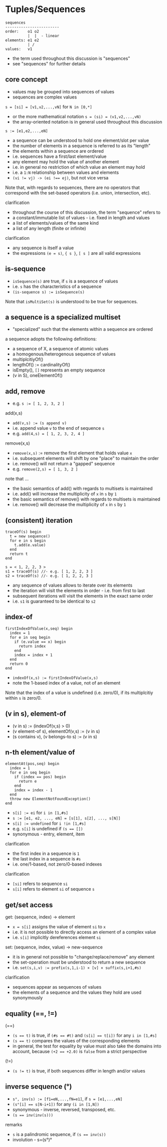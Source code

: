 
<!-- ======================================================================= -->
# Tuples/Sequences

```
sequences
------------------------
order:    o1 o2
          |  |  - linear
elements: e1 e2
          | /
values:   v1
```

* the term used throughout this discussion is "sequences"
* see "sequences" for further details

<!-- ======================================================================= -->
## core concept

* values may be grouped into sequences of values
* sequences are complex values

`s = [si] = [v1,v2,...,vN]` for `N in [0,*]`

* or the more mathematical notation `s = (si) = (v1,v2,...,vN)`
* the array-oriented notation is in general used throughout this discussion

`s := [e1,e2,...,eN]`

* a sequence can be understood to hold one element/slot per value
* the number of elements in a sequence is referred to as its "length"
* the elements within a sequence are ordered
* i.e. sequences have a first/last element/value
* any element may hold the value of another element
* i.e. in general no restriction of which value an element may hold
* i.e. a `1:N` relationship between values and elements
* `(vi != vj) -> (ei !== ej)`, but not vice versa

Note that, with regards to sequences, there are no operators that correspond
with the set-based operators (i.e. union, intersection, etc).

clarification

* throughout the course of this discussion, the term "sequence" refers to
* a constant/immutable list of values - i.e. fixed in length and values
* a list of elements/values of the same kind
* a list of any length (finite or infinite)

clarification

* any sequence is itself a value
* the expressions `(e = s)`, `{ s }`, `[ s ]` are all valid expressions

<!-- ======================================================================= -->
## is-sequence

* `isSequence(s)` are true, if `s` is a sequence of values
* i.e. `s` has the characteristics of a sequence
* `(is-sequence s) := isSequence(s)`

Note that `isMultiSet(s)` is understood to be true for sequences.

<!-- ======================================================================= -->
## a sequence is a specialized multiset

* "specialized" such that the elements within a sequence are ordered

a sequence adopts the following definitions:

* a sequence of X, a sequence of atomic values
* a homogenous/heterogenous sequence of values
* multiplcitiyOf()
* lengthOf() := cardinalityOf()
* isEmpty(), `[]` represents an empty sequence
* (v in S), oneElementOf()

<!-- ======================================================================= -->
## add, remove

* e.g. `s := [ 1, 2, 3, 2 ]`

add(x,s)

* `add(v,s) := (s append v)`
* i.e. append value `v` to the end of sequence `s`
* e.g. `add(4,s) = [ 1, 2, 3, 2, 4 ]`

remove(x,s)

* `remove(x,s)` := remove the first element that holds value `x`
* i.e. subsequent elements will shift by one "place" to maintain the order
* i.e. remove() will not return a "gapped" sequence
* e.g. `remove(2,s) = [ 1, 3, 2 ]`

note that ...

* the basic semantics of add() with regards to multisets is maintained
* i.e. add() will increase the multiplicity of `x` in `s` by `1`
* the basic semantics of remove() with regards to multisets is maintained
* i.e. remove() will decrease the multiplicity of `x` in `s` by `1`

<!-- ======================================================================= -->
## (consistent) iteration

```
traceOf(s) begin
  t = new sequence()
  for e in s begin
    t.add(e.value)
  end
  return t
end

s = < 1, 2, 2, 3 >
s1 = traceOf(s) //- e.g. [ 1, 2, 2, 3 ]
s2 = traceOf(s) //- e.g. [ 1, 2, 2, 3 ]
```

* any sequence of values allows to iterate over its elements
* the iteration will visit the elements in order - i.e. from first to last
* subsequent iterations will visit the elements in the exact same order
* i.e. `s1` is guaranteed to be identical to `s2`

<!-- ======================================================================= -->
## index-of

```
firstIndexOfValue(x,seq) begin
  index = 1
  for e in seq begin
    if (e.value == x) begin
      return index
    end
    index = index + 1
  end
  return 0
end
```

* `indexOf(x,s) := firstIndexOfValue(x,s)`
* note the 1-based index of a value, not of an element

Note that the index of a value is undefined (i.e. zero/0),
if its multiplcitiy within `s` is zero/0.

<!-- ======================================================================= -->
## (v in s), element-of

* (v in s) := (indexOf(v,s) > 0)
* (v element-of s), elementOf(v,s) := (v in s)
* (s contains v), (v belongs-to s) := (v in s)

<!-- ======================================================================= -->
## n-th element/value of

```
elementAt(pos,seq) begin
  index = 1
  for e in seq begin
    if (index == pos) begin
      return e
    end
    index = index - 1
  end
  throw new ElementNotFoundException()
end
```

* `s[i] := ei` for `i in [1,#s]`
* `s := [e1, e2, ..., eN] = [s[1], s[2], ..., s[N]]`
* `s[i] := undefined` for `i !in [1,#s]`
* e.g. `s[i]` is undefined if `(s == [])`
* synonymous - entry, element, item

clarification

* the first index in a sequence is `1`
* the last index in a sequence is `#s`
* i.e. one/1-based, not zero/0-based indexes

clarification

* `[si]` refers to sequence `si`
* `s[i]` refers to element `si` of sequence `s`

<!-- ======================================================================= -->
## get/set access

get: (sequence, index) -> element

* `x = s[i]` assigns the value of element `si` to `x`
* i.e. it is not possible to directly access an element of a complex value
* i.e. `s[i]` implicitly dereferences element `si`

set: (sequence, index, value) -> new-sequence

* it is in general not possible to "change/replace/remove" any element
* the set-operation must be understood to return a new sequence
* i.e. `set(s,i,v) := prefix(s,1,i-1) × [v] × suffix(s,i+1,#s)`

clarification

* sequences appear as sequences of values
* the elements of a sequence and the values they hold are used synonymously

<!-- ======================================================================= -->
## equality (==, !=)

(==)

* `(s == t)` is true, if `(#s == #t)` and `(s[i] == t[i])` for any `i in [1,#s]`
* `(s == t)` compares the values of the corresponding elements
* in general, the test for equality by value must also take the domains into
  account, because `(+2 == +2.0)` is `false` from a strict perspective

(!=)

* `(s != t)` is true, if both sequences differ in length and/or values

<!-- ======================================================================= -->
## inverse sequence (°)

* `s°, inv(s) := [f1=eN,...,fN=e1]`, if `s = [e1,...,eN]`
* `(s°[i] == s[N-i+1])` for any `(i in [1,N])`
* synonymous - inverse, reversed, transposed, etc.
* `(s == inv(inv(s)))`

remarks

* `s` is a palindromic sequence, if `(s == inv(s))`
* involution - s=(s°)°
